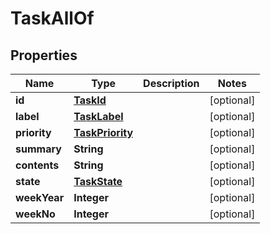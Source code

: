 

# TaskAllOf

## Properties

Name | Type | Description | Notes
------------ | ------------- | ------------- | -------------
**id** | [**TaskId**](TaskId.md) |  |  [optional]
**label** | [**TaskLabel**](TaskLabel.md) |  |  [optional]
**priority** | [**TaskPriority**](TaskPriority.md) |  |  [optional]
**summary** | **String** |  |  [optional]
**contents** | **String** |  |  [optional]
**state** | [**TaskState**](TaskState.md) |  |  [optional]
**weekYear** | **Integer** |  |  [optional]
**weekNo** | **Integer** |  |  [optional]



